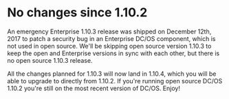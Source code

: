 # No changes since 1.10.2

An emergency Enterprise 1.10.3 release was shipped on December 12th, 2017 to patch a security bug in an Enterprise DC/OS component, which is not used in open source. We'll be skipping open source version 1.10.3 to keep the open and Enterprise  versions in sync with each other, but there is no open source 1.10.3 release.

All the changes planned for 1.10.3 will now land in 1.10.4, which you will be able to upgrade to directly from 1.10.2. If you're running open source DC/OS 1.10.2 you're still on the most recent version of DC/OS. Enjoy!
